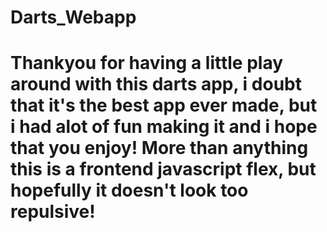 # Darts_Webapp

# Thankyou for having a little play around with this darts app, i doubt that it's the best app ever made, but i had alot of fun making it and i hope that you enjoy! More than anything this is a frontend javascript flex, but hopefully it doesn't look too repulsive!
